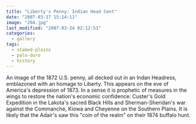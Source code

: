 ```yaml
---
title: "Liberty's Penny: Indian Head Cent"
date: "2007-03-17 15:14:11"
image: "204.jpg"
last_modified: "2007-03-24 02:12:51"
categories:
  - gallery
tags:
  - staked-plains
  - palo-duro
  - history  
---
```


An image of the 1872 U.S. penny, all decked out in an Indan Headress, emblazoned with an homage to Liberty. This appears on the eve of America's depression of 1873. In a sense it is prophetic of measures in the wings to restore the nation's economic confidence: Custer's Gold Expedition in the Lakota's sacred Black Hills and Sherman-Sheridan's war against the Commanche, Kiowa and Cheyenne on the Southern Plains. It is likely that the Adair's saw this "coin of the realm" on their 1874 buffalo hunt.
